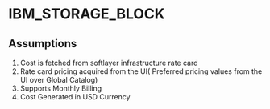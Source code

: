 # IBM_STORAGE_BLOCK

## Assumptions

1. Cost is fetched from softlayer infrastructure rate card
2. Rate card pricing acquired from the UI( Preferred pricing values from the UI over Global Catalog)
3. Supports Monthly Billing
4. Cost Generated in USD Currency